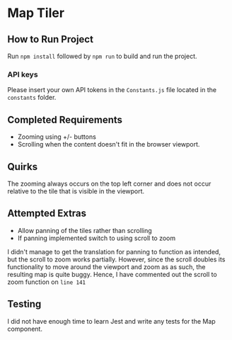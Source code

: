 # Map Tiler

## How to Run Project

Run `npm install` followed by `npm run` to build and run the project. <br>

### API keys
Please insert your own API tokens in the `Constants.js` file located in the `constants` folder.

## Completed Requirements
* Zooming using +/- buttons
* Scrolling when the content doesn't fit in the browser viewport.

## Quirks
The zooming always occurs on the top left corner and does not occur relative to the tile that is visible in the viewport.

## Attempted Extras
* Allow panning of the tiles rather than scrolling
* If panning implemented switch to using scroll to zoom

I didn't manage to get the translation for panning to function as intended, but the scroll to zoom works partially. However, since the scroll doubles its functionality to move around the viewport and zoom as as such, the resulting map is quite buggy. Hence, I have commented out the scroll to zoom function on `line 141`

## Testing
I did not have enough time to learn Jest and write any tests for the Map component.
